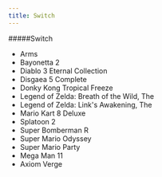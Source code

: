 ```yaml
---
title: Switch
---
```


#####Switch

- Arms
- Bayonetta 2
- Diablo 3 Eternal Collection
- Disgaea 5 Complete
- Donky Kong Tropical Freeze
- Legend of Zelda: Breath of the Wild, The
- Legend of Zelda: Link's Awakening, The
- Mario Kart 8 Deluxe
- Splatoon 2
- Super Bomberman R
- Super Mario Odyssey
- Super Mario Party
- Mega Man 11
- Axiom Verge
